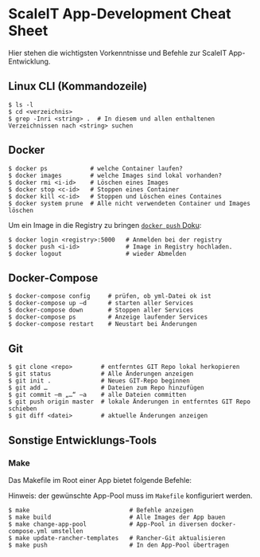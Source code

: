 # ScaleIT App-Development Cheat Sheet

Hier stehen die wichtigsten Vorkenntnisse und Befehle zur ScaleIT App-Entwicklung.

## Linux CLI (Kommandozeile)

    $ ls -l
    $ cd <verzeichnis>
    $ grep -Inri <string> .  # In diesem und allen enthaltenen Verzeichnissen nach <string> suchen

## Docker

    $ docker ps            # welche Container laufen?
    $ docker images        # welche Images sind lokal vorhanden?
    $ docker rmi <i-id>    # Löschen eines Images
    $ docker stop <c-id>   # Stoppen eines Container
    $ docker kill <c-id>   # Stoppen und Löschen eines Containes
    $ docker system prune  # Alle nicht verwendeten Container und Images löschen
    
Um ein Image in die Registry zu bringen [```docker push``` Doku](https://docs.docker.com/engine/reference/commandline/push/):

    $ docker login <registry>:5000   # Anmelden bei der registry
    $ docker push <i-id>             # Image in Registry hochladen. 
    $ docker logout                  # wieder Abmelden

## Docker-Compose

    $ docker-compose config     # prüfen, ob yml-Datei ok ist
    $ docker-compose up –d      # starten aller Services
    $ docker-compose down       # Stoppen aller Services
    $ docker-compose ps         # Anzeige laufender Services
    $ docker-compose restart    # Neustart bei Änderungen
    
## Git

    $ git clone <repo>        # entferntes GIT Repo lokal herkopieren
    $ git status              # Alle Änderungen anzeigen
    $ git init .              # Neues GIT-Repo beginnen
    $ git add …               # Dateien zum Repo hinzufügen
    $ git commit –m „…“ –a    # alle Dateien committen
    $ git push origin master  # lokale Änderungen in entferntes GIT Repo schieben
    $ git diff <datei>        # aktuelle Änderungen anzeigen

## Sonstige Entwicklungs-Tools

### Make

Das Makefile im Root einer App bietet folgende Befehle:

Hinweis: der gewünschte App-Pool muss im ```Makefile``` konfiguriert werden.

    $ make                            # Befehle anzeigen
    $ make build                      # Alle Images der App bauen
    $ make change-app-pool            # App-Pool in diversen docker-compose.yml umstellen
    $ make update-rancher-templates   # Rancher-Git aktualisieren
    $ make push                       # In den App-Pool übertragen
 
    
    
